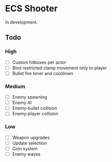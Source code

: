 # ECS Shooter

In development.

## Todo

### High

-   [ ] Custom hitboxes per actor
-   [ ] Bind restricted clamp movement only to player
-   [ ] Bullet fire timer and cooldown

### Medium

-   [ ] Enemy spawning
-   [ ] Enemy AI
-   [ ] Enemy-bullet collision
-   [ ] Enemy-player collision

### Low

-   [ ] Weapon upgrades
-   [ ] Update selection
-   [ ] Coin system
-   [ ] Enemy waves
